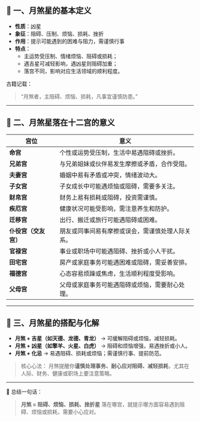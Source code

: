 ## 🌙 一、月煞星的基本定义

- **性质**：凶星
- **象征**：阻碍、压制、烦恼、损耗、挫折
- **作用**：提示可能遇到的困难与阻力，需谨慎行事
- **特点**：
  - 主运势受压制、情绪烦恼、阻碍或损耗；
  - 遇吉星可减轻影响，遇凶星则阻碍加重；
  - 落宫不同，影响对应生活领域的顺利程度。

古籍记载：

> “月煞者，主阻碍、烦恼、损耗，凡事宜谨慎防患。”

------

## 🧩 二、月煞星落在十二宫的意义

| 宫位                 | 意义                                             |
| -------------------- | ------------------------------------------------ |
| **命宫**             | 个性或运势受压制，生活中易遇阻碍或挫折。         |
| **兄弟宫**           | 与兄弟姐妹或伙伴易发生摩擦或矛盾，合作受阻。     |
| **夫妻宫**           | 婚姻中易有矛盾或冲突，情绪波动大。               |
| **子女宫**           | 子女成长中可能遇烦恼或阻碍，需要多关注。         |
| **财帛宫**           | 财务上易有损耗或阻碍，投资需谨慎。               |
| **疾厄宫**           | 健康状况可能受影响，需注意养生和防护。           |
| **迁移宫**           | 出行、搬迁或旅行可能遇阻碍或困难。               |
| **仆役宫（交友宫）** | 朋友或同事间易有摩擦或误会，需谨慎处理人际关系。 |
| **官禄宫**           | 事业或职场中可能遇阻碍、挫折或小人干扰。         |
| **田宅宫**           | 房产或家庭事务可能遇困难或阻碍，需妥善安排。     |
| **福德宫**           | 心态容易烦躁或焦虑，生活顺利程度受影响。         |
| **父母宫**           | 父母或家庭事务可能遇阻碍或烦恼，需要耐心处理。   |

------

## 🔮 三、月煞星的搭配与化解

- **月煞 + 吉星（如天德、龙德、青龙）** → 可缓解阻碍或烦恼，减轻损耗。
- **月煞 + 凶星（如擎羊、火星、白虎）** → 阻碍和烦恼增强，易遇挫折或小人。
- **月煞 + 化忌** → 易遇阻碍、损耗或烦恼；需谨慎行事、提前防范。

> 核心心法：
>  月煞提醒你**谨慎处理事务、耐心应对阻碍、减轻损耗**，尤其在人际、财务、健康或职场上要注意策略。

------

📘 总结一句话：

> **月煞 = 阻碍、烦恼、损耗、挫折星**
>  落在哪宫，就提示哪方面容易遇到阻碍、烦恼或损耗，需要小心应对。